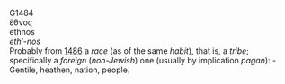<body>
  <p>G1484<br>  ἔθνος  <br> ethnos  <br><i>eth‘-nos </i><br>Probably from <a href="g1486.htm">1486</a>  a <i>race</i> (as of the same <i>habit</i>), that is, a <i>tribe</i>; specifically a <i>foreign</i> (<i>non-Jewish</i>) one (usually by implication <i>pagan</i>): - Gentile, heathen, nation, people.<br></p>
 </body>